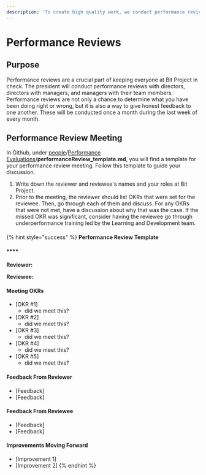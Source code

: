 ```yaml
---
description: 'To create high quality work, we conduct performance reviews.'
---
```


# Performance Reviews

## Purpose

Performance reviews are a crucial part of keeping everyone at Bit Project in check. The president will conduct performance reviews with directors, directors with managers, and managers with their team members. Performance reviews are not only a chance to determine what you have been doing right or wrong, but it is also a way to give honest feedback to one another. These will be conducted once a month during the last week of every month. 

## Performance Review Meeting

In Github, under [people](https://github.com/bitprj/people)/[Performance Evaluations](https://github.com/bitprj/people/tree/master/Performance%20Evaluations)/**performanceReview\_template.md**, you will find a template for your performance review meeting. Follow this template to guide your discussion. 

1. Write down the reviewer and reviewee's names and your roles at Bit Project.
2. Prior to the meeting, the reviewer should list OKRs that were set for the reviewee. Then, go through each of them and discuss. For any OKRs that were not met, have a discussion about why that was the case. If the missed OKR was significant, consider having the reviewee go through underperformance training led by the Learning and Development team.

#### 

{% hint style="success" %}
**Performance Review Template**

#### \*\*\*\*

**Reviewer:**

**Reviewee:**

#### Meeting OKRs

* \[OKR \#1\]
  *  did we meet this?
* \[OKR \#2\]
  *  did we meet this?
* \[OKR \#3\]
  *  did we meet this?
* \[OKR \#4\]
  *  did we meet this?
* \[OKR \#5\]
  *  did we meet this?

#### Feedback From Reviewer

* \[Feedback\]
* \[Feedback\]

#### Feedback From Reviewee

* \[Feedback\]
* \[Feedback\]

#### Improvements Moving Forward

* \[Improvement 1\]
* \[Improvement 2\]
{% endhint %}

